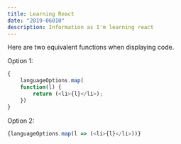 ```yaml
---
title: Learning React
date: "2019-06010"
description: Information as I'm learning react
---
```


Here are two equivalent functions when displaying code.

Option 1:
```javascript
{
    languageOptions.map(
    function(l) {
        return (<li>{l}</li>);
    })
}
```

Option 2:
```javascript
{languageOptions.map(l => (<li>{l}</li>))}
```

